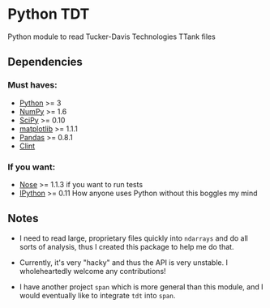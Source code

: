 Python TDT
===
Python module to read Tucker-Davis Technologies TTank files

Dependencies
---
### Must haves:
* [Python](http://python.org) >= 3
* [NumPy](http://numpy.scipy.org) >= 1.6
* [SciPy](http://scipy.org) >= 0.10
* [matplotlib](http://matplotlib.sourceforge.net) >= 1.1.1
* [Pandas](http://pandas.pydata.org) >= 0.8.1
* [Clint](https://github.com/kennethreitz/clint)

### If you want:
* [Nose](http://nose.readthedocs.org/en/latest) >= 1.1.3 if you want
  to run tests
* [IPython](http://ipython.org) >= 0.11 How anyone uses Python without this boggles my mind

Notes
---
* I need to read large, proprietary files quickly into `ndarrays` and do all sorts
of analysis, thus I created this package to help me do that.

* Currently, it's very "hacky" and thus the API is very unstable. I
wholeheartedly welcome any contributions!

* I have another project `span` which is more general than this module,
and I would eventually like to integrate `tdt` into `span`.
